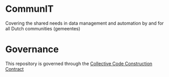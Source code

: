 # CommunIT
Covering the shared needs in data management and automation by and for all Dutch communities (gemeentes)

# Governance
This repository is governed through the [Collective Code Construction Contract](http://rfc.zeromq.org/spec:22)
